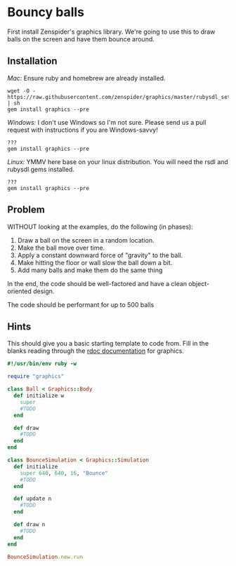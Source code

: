 # Bouncy balls

First install Zenspider's graphics library. We're going to use this to draw balls on the screen and have them bounce around.

## Installation
*Mac:*
Ensure ruby and homebrew are already installed.
```
wget -O - https://raw.githubusercontent.com/zenspider/graphics/master/rubysdl_setup.sh | sh
gem install graphics --pre
```

*Windows:*
I don't use Windows so I'm not sure. Please send us a pull request with instructions if you are Windows-savvy!
```
???
gem install graphics --pre
```

*Linux:*
YMMV here base on your linux distribution. You will need the rsdl and rubysdl gems installed.
```
???
gem install graphics --pre
```

## Problem
WITHOUT looking at the examples, do the following (in phases):

1. Draw a ball on the screen in a random location.
2. Make the ball move over time.
3. Apply a constant downward force of "gravity" to the ball.
4. Make hitting the floor or wall slow the ball down a bit.
5. Add many balls and make them do the same thing

In the end, the code should be well-factored and have a clean object-oriented design.

The code should be performant for up to 500 balls

## Hints

This should give you a basic starting template to code from. Fill in the blanks reading through the [rdoc documentation](http://docs.seattlerb.org/graphics/) for graphics.

```ruby
#!/usr/bin/env ruby -w

require "graphics"

class Ball < Graphics::Body
  def initialize w
    super
    #TODO
  end

  def draw
    #TODO
  end
end

class BounceSimulation < Graphics::Simulation
  def initialize
    super 640, 640, 16, "Bounce"
    #TODO
  end

  def update n
    #TODO
  end

  def draw n
    #TODO
  end
end

BounceSimulation.new.run
```

